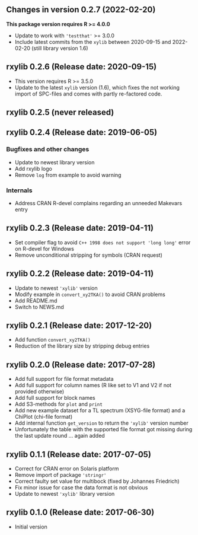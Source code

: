 




<!-- NEWS.md was auto-generated by NEWS.Rmd. Please DO NOT edit by hand!-->

## Changes in version 0.2.7 (2022-02-20)

**This package version requires R \>= 4.0.0**

-   Update to work with `'testthat'` \>= 3.0.0
-   Include latest commits from the `xylib` between 2020-09-15 and
    2022-02-20 (still library version 1.6)

## rxylib 0.2.6 (Release date: 2020-09-15)

-   This version requires R \>= 3.5.0
-   Update to the latest `xylib` version (1.6), which fixes the not
    working import of SPC-files and comes with partly re-factored code.

## rxylib 0.2.5 (never released)

## rxylib 0.2.4 (Release date: 2019-06-05)

### Bugfixes and other changes

-   Update to newest library version
-   Add rxylib logo
-   Remove `log` from example to avoid warning

### Internals

-   Address CRAN R-devel complains regarding an unneeded Makevars entry

## rxylib 0.2.3 (Release date: 2019-04-11)

-   Set compiler flag to avoid `C++ 1998 does not support 'long long'`
    error on R-devel for Windows
-   Remove unconditional stripping for symbols (CRAN request)

## rxylib 0.2.2 (Release date: 2019-04-11)

-   Update to newest `'xylib'` version
-   Modify example in `convert_xy2TKA()` to avoid CRAN problems
-   Add README.md
-   Switch to NEWS.md

## rxylib 0.2.1 (Release date: 2017-12-20)

-   Add function `convert_xy2TKA()`
-   Reduction of the library size by stripping debug entries

## rxylib 0.2.0 (Release date: 2017-07-28)

-   Add full support for file format metadata
-   Add full support for column names (R like set to V1 and V2 if not
    provided otherwise)
-   Add full support for block names
-   Add S3-methods for `plot` and `print`
-   Add new example dataset for a TL spectrum (XSYG-file format) and a
    ChiPlot (chi-file format)
-   Add internal function `get_version` to return the `'xylib'` version
    number
-   Unfortunately the table with the supported file format got missing
    during the last update round … again added

## rxylib 0.1.1 (Release date: 2017-07-05)

-   Correct for CRAN error on Solaris platform
-   Remove import of package `'stringr'`
-   Correct faulty set value for multibock (fixed by Johannes Friedrich)
-   Fix minor issue for case the data format is not obvious
-   Update to newest `'xylib'` library version

## rxylib 0.1.0 (Release date: 2017-06-30)

-   Initial version
